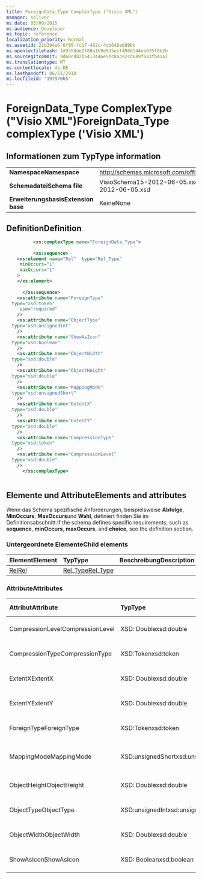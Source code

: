 ```yaml
---
title: ForeignData_Type ComplexType ("Visio XML")
manager: soliver
ms.date: 03/09/2015
ms.audience: Developer
ms.topic: reference
localization_priority: Normal
ms.assetid: 21b394a6-6f95-fc17-482c-4cb648a0d9bb
ms.openlocfilehash: 1d9358de2f88a1b9e035ecf4966544ea935f8b2b
ms.sourcegitcommit: 9d60cd82b5413446e5bc8ace2cd689f683fb41a7
ms.translationtype: MT
ms.contentlocale: de-DE
ms.lasthandoff: 06/11/2018
ms.locfileid: "19797065"
---
```

# <a name="foreigndatatype-complextype-visio-xml"></a><span data-ttu-id="64a3c-102">ForeignData_Type ComplexType ("Visio XML")</span><span class="sxs-lookup"><span data-stu-id="64a3c-102">ForeignData_Type complexType ('Visio XML')</span></span>

## <a name="type-information"></a><span data-ttu-id="64a3c-103">Informationen zum Typ</span><span class="sxs-lookup"><span data-stu-id="64a3c-103">Type information</span></span>

|||
|:-----|:-----|
|<span data-ttu-id="64a3c-104">**Namespace**</span><span class="sxs-lookup"><span data-stu-id="64a3c-104">**Namespace**</span></span> <br/> |http://schemas.microsoft.com/office/visio/2011/1/core  <br/> |
|<span data-ttu-id="64a3c-105">**Schemadatei**</span><span class="sxs-lookup"><span data-stu-id="64a3c-105">**Schema file**</span></span> <br/> |<span data-ttu-id="64a3c-106">VisioSchema15-2012-06-05.xsd</span><span class="sxs-lookup"><span data-stu-id="64a3c-106">VisioSchema15-2012-06-05.xsd</span></span>  <br/> |
|<span data-ttu-id="64a3c-107">**Erweiterungsbasis**</span><span class="sxs-lookup"><span data-stu-id="64a3c-107">**Extension base**</span></span> <br/> |<span data-ttu-id="64a3c-108">Keine</span><span class="sxs-lookup"><span data-stu-id="64a3c-108">None</span></span>  <br/> |
   
## <a name="definition"></a><span data-ttu-id="64a3c-109">Definition</span><span class="sxs-lookup"><span data-stu-id="64a3c-109">Definition</span></span>

```XML
          <xs:complexType name="ForeignData_Type">
          
          <xs:sequence>
    <xs:element name="Rel"  type="Rel_Type"
     minOccurs="1"
     maxOccurs="1"
    >
    </xs:element>
    
      </xs:sequence>
    <xs:attribute name="ForeignType"
  type="xsd:token"
     use="required"
    />
    <xs:attribute name="ObjectType"
  type="xsd:unsignedInt"
    />
    <xs:attribute name="ShowAsIcon"
  type="xsd:boolean"
    />
    <xs:attribute name="ObjectWidth"
  type="xsd:double"
    />
    <xs:attribute name="ObjectHeight"
  type="xsd:double"
    />
    <xs:attribute name="MappingMode"
  type="xsd:unsignedShort"
    />
    <xs:attribute name="ExtentX"
  type="xsd:double"
    />
    <xs:attribute name="ExtentY"
  type="xsd:double"
    />
    <xs:attribute name="CompressionType"
  type="xsd:token"
    />
    <xs:attribute name="CompressionLevel"
  type="xsd:double"
    />
      </xs:complexType>
      
```

## <a name="elements-and-attributes"></a><span data-ttu-id="64a3c-110">Elemente und Attribute</span><span class="sxs-lookup"><span data-stu-id="64a3c-110">Elements and attributes</span></span>

<span data-ttu-id="64a3c-111">Wenn das Schema spezifische Anforderungen, beispielsweise **Abfolge**, **MinOccurs**, **MaxOccurs**und **Wahl**, definiert finden Sie im Definitionsabschnitt.</span><span class="sxs-lookup"><span data-stu-id="64a3c-111">If the schema defines specific requirements, such as **sequence**, **minOccurs**, **maxOccurs**, and **choice**, see the definition section.</span></span> 
  
### <a name="child-elements"></a><span data-ttu-id="64a3c-112">Untergeordnete Elemente</span><span class="sxs-lookup"><span data-stu-id="64a3c-112">Child elements</span></span>

|<span data-ttu-id="64a3c-113">**Element**</span><span class="sxs-lookup"><span data-stu-id="64a3c-113">**Element**</span></span>|<span data-ttu-id="64a3c-114">**Typ**</span><span class="sxs-lookup"><span data-stu-id="64a3c-114">**Type**</span></span>|<span data-ttu-id="64a3c-115">**Beschreibung**</span><span class="sxs-lookup"><span data-stu-id="64a3c-115">**Description**</span></span>|
|:-----|:-----|:-----|
|[<span data-ttu-id="64a3c-116">Rel</span><span class="sxs-lookup"><span data-stu-id="64a3c-116">Rel</span></span>](rel-element-foreigndata_type-complextypevisio-xml.md) <br/> |[<span data-ttu-id="64a3c-117">Rel_Type</span><span class="sxs-lookup"><span data-stu-id="64a3c-117">Rel_Type</span></span>](rel_type-complextypevisio-xml.md) <br/> ||
   
### <a name="attributes"></a><span data-ttu-id="64a3c-118">Attribute</span><span class="sxs-lookup"><span data-stu-id="64a3c-118">Attributes</span></span>

|<span data-ttu-id="64a3c-119">**Attribut**</span><span class="sxs-lookup"><span data-stu-id="64a3c-119">**Attribute**</span></span>|<span data-ttu-id="64a3c-120">**Typ**</span><span class="sxs-lookup"><span data-stu-id="64a3c-120">**Type**</span></span>|<span data-ttu-id="64a3c-121">**Erforderlich**</span><span class="sxs-lookup"><span data-stu-id="64a3c-121">**Required**</span></span>|<span data-ttu-id="64a3c-122">**Beschreibung**</span><span class="sxs-lookup"><span data-stu-id="64a3c-122">**Description**</span></span>|<span data-ttu-id="64a3c-123">**Mögliche Werte**</span><span class="sxs-lookup"><span data-stu-id="64a3c-123">**Possible values**</span></span>|
|:-----|:-----|:-----|:-----|:-----|
|<span data-ttu-id="64a3c-124">CompressionLevel</span><span class="sxs-lookup"><span data-stu-id="64a3c-124">CompressionLevel</span></span>  <br/> |<span data-ttu-id="64a3c-125">XSD: Double</span><span class="sxs-lookup"><span data-stu-id="64a3c-125">xsd:double</span></span>  <br/> |<span data-ttu-id="64a3c-126">Optional</span><span class="sxs-lookup"><span data-stu-id="64a3c-126">optional</span></span>  <br/> ||<span data-ttu-id="64a3c-127">Werte des Typs xsd: Double.</span><span class="sxs-lookup"><span data-stu-id="64a3c-127">Values of the xsd:double type.</span></span>  <br/> |
|<span data-ttu-id="64a3c-128">CompressionType</span><span class="sxs-lookup"><span data-stu-id="64a3c-128">CompressionType</span></span>  <br/> |<span data-ttu-id="64a3c-129">XSD:Token</span><span class="sxs-lookup"><span data-stu-id="64a3c-129">xsd:token</span></span>  <br/> |<span data-ttu-id="64a3c-130">Optional</span><span class="sxs-lookup"><span data-stu-id="64a3c-130">optional</span></span>  <br/> ||<span data-ttu-id="64a3c-131">Werte des Typs Xsd:token.</span><span class="sxs-lookup"><span data-stu-id="64a3c-131">Values of the xsd:token type.</span></span>  <br/> |
|<span data-ttu-id="64a3c-132">ExtentX</span><span class="sxs-lookup"><span data-stu-id="64a3c-132">ExtentX</span></span>  <br/> |<span data-ttu-id="64a3c-133">XSD: Double</span><span class="sxs-lookup"><span data-stu-id="64a3c-133">xsd:double</span></span>  <br/> |<span data-ttu-id="64a3c-134">Optional</span><span class="sxs-lookup"><span data-stu-id="64a3c-134">optional</span></span>  <br/> ||<span data-ttu-id="64a3c-135">Werte des Typs xsd: Double.</span><span class="sxs-lookup"><span data-stu-id="64a3c-135">Values of the xsd:double type.</span></span>  <br/> |
|<span data-ttu-id="64a3c-136">ExtentY</span><span class="sxs-lookup"><span data-stu-id="64a3c-136">ExtentY</span></span>  <br/> |<span data-ttu-id="64a3c-137">XSD: Double</span><span class="sxs-lookup"><span data-stu-id="64a3c-137">xsd:double</span></span>  <br/> |<span data-ttu-id="64a3c-138">Optional</span><span class="sxs-lookup"><span data-stu-id="64a3c-138">optional</span></span>  <br/> ||<span data-ttu-id="64a3c-139">Werte des Typs xsd: Double.</span><span class="sxs-lookup"><span data-stu-id="64a3c-139">Values of the xsd:double type.</span></span>  <br/> |
|<span data-ttu-id="64a3c-140">ForeignType</span><span class="sxs-lookup"><span data-stu-id="64a3c-140">ForeignType</span></span>  <br/> |<span data-ttu-id="64a3c-141">XSD:Token</span><span class="sxs-lookup"><span data-stu-id="64a3c-141">xsd:token</span></span>  <br/> |<span data-ttu-id="64a3c-142">erforderlich</span><span class="sxs-lookup"><span data-stu-id="64a3c-142">required</span></span>  <br/> ||<span data-ttu-id="64a3c-143">Werte des Typs Xsd:token.</span><span class="sxs-lookup"><span data-stu-id="64a3c-143">Values of the xsd:token type.</span></span>  <br/> |
|<span data-ttu-id="64a3c-144">MappingMode</span><span class="sxs-lookup"><span data-stu-id="64a3c-144">MappingMode</span></span>  <br/> |<span data-ttu-id="64a3c-145">XSD:unsignedShort</span><span class="sxs-lookup"><span data-stu-id="64a3c-145">xsd:unsignedShort</span></span>  <br/> |<span data-ttu-id="64a3c-146">Optional</span><span class="sxs-lookup"><span data-stu-id="64a3c-146">optional</span></span>  <br/> ||<span data-ttu-id="64a3c-147">Werte des Typs Xsd:unsignedShort.</span><span class="sxs-lookup"><span data-stu-id="64a3c-147">Values of the xsd:unsignedShort type.</span></span>  <br/> |
|<span data-ttu-id="64a3c-148">ObjectHeight</span><span class="sxs-lookup"><span data-stu-id="64a3c-148">ObjectHeight</span></span>  <br/> |<span data-ttu-id="64a3c-149">XSD: Double</span><span class="sxs-lookup"><span data-stu-id="64a3c-149">xsd:double</span></span>  <br/> |<span data-ttu-id="64a3c-150">Optional</span><span class="sxs-lookup"><span data-stu-id="64a3c-150">optional</span></span>  <br/> ||<span data-ttu-id="64a3c-151">Werte des Typs xsd: Double.</span><span class="sxs-lookup"><span data-stu-id="64a3c-151">Values of the xsd:double type.</span></span>  <br/> |
|<span data-ttu-id="64a3c-152">ObjectType</span><span class="sxs-lookup"><span data-stu-id="64a3c-152">ObjectType</span></span>  <br/> |<span data-ttu-id="64a3c-153">XSD:unsignedInt</span><span class="sxs-lookup"><span data-stu-id="64a3c-153">xsd:unsignedInt</span></span>  <br/> |<span data-ttu-id="64a3c-154">Optional</span><span class="sxs-lookup"><span data-stu-id="64a3c-154">optional</span></span>  <br/> ||<span data-ttu-id="64a3c-155">Werte des Typs Xsd:unsignedInt.</span><span class="sxs-lookup"><span data-stu-id="64a3c-155">Values of the xsd:unsignedInt type.</span></span>  <br/> |
|<span data-ttu-id="64a3c-156">ObjectWidth</span><span class="sxs-lookup"><span data-stu-id="64a3c-156">ObjectWidth</span></span>  <br/> |<span data-ttu-id="64a3c-157">XSD: Double</span><span class="sxs-lookup"><span data-stu-id="64a3c-157">xsd:double</span></span>  <br/> |<span data-ttu-id="64a3c-158">Optional</span><span class="sxs-lookup"><span data-stu-id="64a3c-158">optional</span></span>  <br/> ||<span data-ttu-id="64a3c-159">Werte des Typs xsd: Double.</span><span class="sxs-lookup"><span data-stu-id="64a3c-159">Values of the xsd:double type.</span></span>  <br/> |
|<span data-ttu-id="64a3c-160">ShowAsIcon</span><span class="sxs-lookup"><span data-stu-id="64a3c-160">ShowAsIcon</span></span>  <br/> |<span data-ttu-id="64a3c-161">XSD: Boolean</span><span class="sxs-lookup"><span data-stu-id="64a3c-161">xsd:boolean</span></span>  <br/> |<span data-ttu-id="64a3c-162">Optional</span><span class="sxs-lookup"><span data-stu-id="64a3c-162">optional</span></span>  <br/> ||<span data-ttu-id="64a3c-163">Werte des Typs xsd: Boolean.</span><span class="sxs-lookup"><span data-stu-id="64a3c-163">Values of the xsd:boolean type.</span></span>  <br/> |
   

